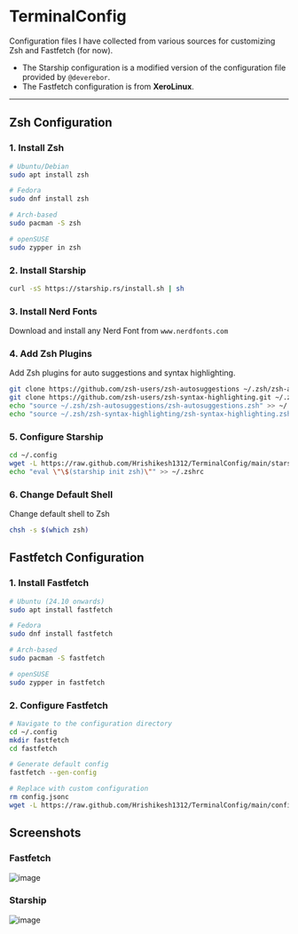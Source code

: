 # TerminalConfig

Configuration files I have collected from various sources for customizing Zsh and Fastfetch (for now).  
- The Starship configuration is a modified version of the configuration file provided by `@deverebor`.  
- The Fastfetch configuration is from **XeroLinux**.  

---

## Zsh Configuration

### 1. Install Zsh
```bash
# Ubuntu/Debian
sudo apt install zsh

# Fedora
sudo dnf install zsh

# Arch-based
sudo pacman -S zsh

# openSUSE
sudo zypper in zsh
```

### 2. Install Starship
```bash
curl -sS https://starship.rs/install.sh | sh
```
### 3. Install Nerd Fonts
Download and install any Nerd Font from `www.nerdfonts.com`

### 4. Add Zsh Plugins
Add Zsh plugins for auto suggestions and syntax highlighting.
```bash
git clone https://github.com/zsh-users/zsh-autosuggestions ~/.zsh/zsh-autosuggestions
git clone https://github.com/zsh-users/zsh-syntax-highlighting.git ~/.zsh/zsh-syntax-highlighting
echo "source ~/.zsh/zsh-autosuggestions/zsh-autosuggestions.zsh" >> ~/.zshrc
echo "source ~/.zsh/zsh-syntax-highlighting/zsh-syntax-highlighting.zsh" >> ~/.zshrc
```

### 5. Configure Starship
```bash
cd ~/.config
wget -L https://raw.github.com/Hrishikesh1312/TerminalConfig/main/starship.toml
echo "eval \"\$(starship init zsh)\"" >> ~/.zshrc
```

### 6. Change Default Shell
Change default shell to Zsh
```bash
chsh -s $(which zsh)
```

## Fastfetch Configuration

### 1. Install Fastfetch
```bash
# Ubuntu (24.10 onwards)
sudo apt install fastfetch

# Fedora
sudo dnf install fastfetch

# Arch-based
sudo pacman -S fastfetch

# openSUSE
sudo zypper in fastfetch
```

### 2. Configure Fastfetch
```bash
# Navigate to the configuration directory
cd ~/.config
mkdir fastfetch
cd fastfetch

# Generate default config
fastfetch --gen-config

# Replace with custom configuration
rm config.jsonc
wget -L https://raw.github.com/Hrishikesh1312/TerminalConfig/main/config.jsonc
```

## Screenshots
### Fastfetch
![image](https://github.com/user-attachments/assets/efab8b63-235d-4f11-999a-5020de8042a9)
### Starship
![image](https://github.com/user-attachments/assets/31a33f15-0ec2-4247-8255-093d396bc8ba)


